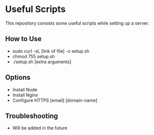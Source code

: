 # Useful Scripts

This repository consists some useful scripts while setting up a server.

## How to Use

- sudo curl -sL [link of file] -o setup.sh
- chmod 755 setup.sh
- ./setup.sh [extra arguments]

## Options

- Install Node
- Install Nginx
- Configure HTTPS [email] [domain-name]

## Troubleshooting

- Will be added in the future
